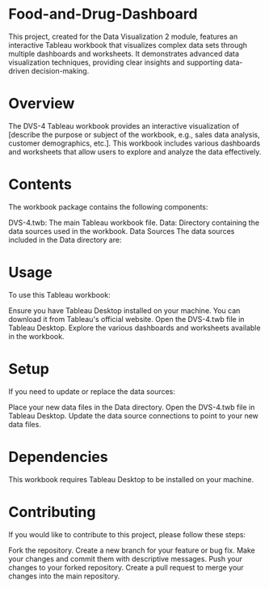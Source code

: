 # Food-and-Drug-Dashboard
This project, created for the Data Visualization 2 module, features an interactive Tableau workbook that visualizes complex data sets through multiple dashboards and worksheets. It demonstrates advanced data visualization techniques, providing clear insights and supporting data-driven decision-making.

# Overview
The DVS-4 Tableau workbook provides an interactive visualization of [describe the purpose or subject of the workbook, e.g., sales data analysis, customer demographics, etc.]. This workbook includes various dashboards and worksheets that allow users to explore and analyze the data effectively.

# Contents
The workbook package contains the following components:

DVS-4.twb: The main Tableau workbook file.
Data: Directory containing the data sources used in the workbook.
Data Sources
The data sources included in the Data directory are:

# Usage
To use this Tableau workbook:

Ensure you have Tableau Desktop installed on your machine. You can download it from Tableau's official website.
Open the DVS-4.twb file in Tableau Desktop.
Explore the various dashboards and worksheets available in the workbook.
# Setup
If you need to update or replace the data sources:

Place your new data files in the Data directory.
Open the DVS-4.twb file in Tableau Desktop.
Update the data source connections to point to your new data files.
# Dependencies
This workbook requires Tableau Desktop to be installed on your machine.

# Contributing
If you would like to contribute to this project, please follow these steps:

Fork the repository.
Create a new branch for your feature or bug fix.
Make your changes and commit them with descriptive messages.
Push your changes to your forked repository.
Create a pull request to merge your changes into the main repository.
